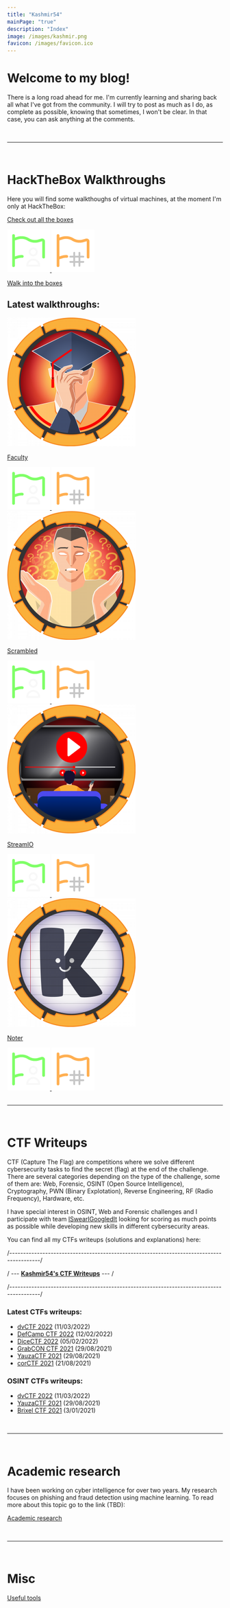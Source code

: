 ```yaml
---
title: "Kashmir54"
mainPage: "true"
description: "Index"
image: /images/kashmir.png
favicon: /images/favicon.ico
---
```


# Welcome to my blog!

There is a long road ahead for me. I'm currently learning and sharing back all what I've got from the community.
I will try to post as much as I do, as complete as possible, knowing that sometimes, I won't be clear. In that case, you can ask anything at the comments.

<div class="banners">
	<div class="hack" width="48%"><script src="https://www.hackthebox.eu/badge/365669"></script></div>
	<div width="48%"><script src="https://tryhackme.com/badge/167590"></script></div>
</div>

<br>

---

<br>

# HackTheBox Walkthroughs

Here you will find some walkthoughs of virtual machines, at the moment I'm only at HackTheBox:

<div class="grid-one">
	<a class="box" href="/walkthroughs">
		<div class="big-box">
			<div class="card-text">
				<p>Check out all the boxes</p>
				<img class="mini-flag" src="/images/ic-userflag.png">
				<img class="mini-flag" src="/images/ic-rootflag.png">
			</div>
		</div>
	</a>
</div>

[Walk into the boxes](/walkthroughs)

## Latest walkthroughs:

<div class="grid">

<a class="box" href="/walkthroughs/hackthebox/faculty">
	<div class="box">
		<div class="card-logo">
			<img class="logo" src="/images/walkthroughs/hackthebox/faculty/logo.png"/>
		</div>
		<div class="card-text">
			<p>Faculty</p>
			<img class="flag" src="/images/ic-userflag.png">
			<img class="flag" src="/images/ic-rootflag.png">
		</div>
	</div>
</a>

<a class="box" href="/walkthroughs/hackthebox/scrambled">
	<div class="box">
		<div class="card-logo">
			<img class="logo" src="/images/walkthroughs/hackthebox/scrambled/logo.png"/>
		</div>
		<div class="card-text">
			<p>Scrambled</p>
			<img class="flag" src="/images/ic-userflag.png">
			<img class="flag" src="/images/ic-rootflag.png">
		</div>
	</div>
</a>

<a class="box" href="/walkthroughs/hackthebox/streamio">
	<div class="box">
		<div class="card-logo">
			<img class="logo" src="/images/walkthroughs/hackthebox/streamio/logo.png"/>
		</div>
		<div class="card-text">
			<p>StreamIO</p>
			<img class="flag" src="/images/ic-userflag.png">
			<img class="flag" src="/images/ic-rootflag.png">
		</div>
	</div>
</a>


<a class="box" href="/walkthroughs/hackthebox/noter">
	<div class="box">
		<div class="card-logo">
			<img class="logo" src="/images/walkthroughs/hackthebox/noter/logo.png"/>
		</div>
		<div class="card-text">
			<p>Noter</p>
			<img class="flag" src="/images/ic-userflag.png">
			<img class="flag" src="/images/ic-rootflag.png">
		</div>
	</div>
</a>
</div>


<br>

---

<br>


# CTF Writeups

CTF (Capture The Flag) are competitions where we solve different cybersecurity tasks to find the secret (flag) at the end of the challenge. There are several categories depending on the type of the challenge, some of them are: Web, Forensic, OSINT (Open Source Intelligence), Cryptography, PWN (Binary Explotation), Reverse Engineering, RF (Radio Frequency), Hardware, etc. 

I have special interest in OSINT, Web and Forensic challenges and I participate with team [ISwearIGoogledIt](https://ctftime.org/team/109689) looking for scoring as much points as possible while developing new skills in different cybersecurity areas.

You can find all my CTFs writeups (solutions and explanations) here: 

/-----------------------------------------------------------------------------------------/

/ --- [**Kashmir54's CTF Writeups**](/ctfs) --- /

/-----------------------------------------------------------------------------------------/

### Latest CTFs writeups:

- [dvCTF 2022](/ctfs/dvCTF2022) (11/03/2022)
- [DefCamp CTF 2022](/ctfs/DefCampCTF2022) (12/02/2022)
- [DiceCTF 2022](/ctfs/DiceCTF2022) (05/02/2022)
- [GrabCON CTF 2021](/ctfs/GrabCON) (29/08/2021)
- [YauzaCTF 2021](/ctfs/YauzaCTF2021) (29/08/2021)
- [corCTF 2021](/ctfs/corCTF2021) (21/08/2021)


### OSINT CTFs writeups:

- [dvCTF 2022](/ctfs/dvCTF2022) (11/03/2022)
- [YauzaCTF 2021](/ctfs/YauzaCTF2021) (29/08/2021)
- [Brixel CTF 2021](/ctfs/Brixel#visit-limburg-1) (3/01/2021)


<br>

---

<br>

# Academic research

I have been working on cyber intelligence for over two years. My research focuses on phishing and fraud detection using machine learning.
To read more about this topic go to the link (TBD):

[Academic research](/academic)

<br>

---

<br>

# Misc

[Useful tools](/misc)

<br>